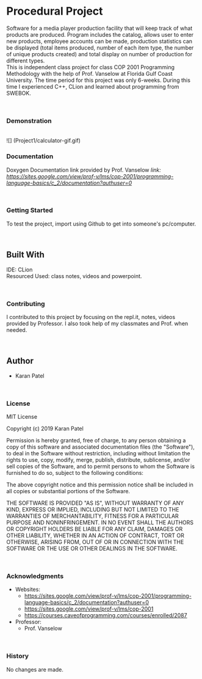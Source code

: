 # Procedural Project 

Software for a media player production facility that will keep track of what products are produced. Program includes the catalog, allows user to enter new products, employee accounts can be made, production statistics can be displayed (total items produced, number of each item type, the number of unique products created) and total display on number of production for different types. <br/>
This is independent class project for class COP 2001 Programming Methodology with the help of Prof. Vanselow at Florida Gulf Coast University. The time period for this project was only 6-weeks. 
During this time I experienced C++, CLion and learned about programming from SWEBOK.  

<br/>

### Demonstration 
<br/>
![] (Project1/calculator-gif.gif)

<br/>

### Documentation 
Doxygen Documentation link provided by Prof. Vanselow 
_link: https://sites.google.com/view/prof-v/lms/cop-2001/programming-language-basics/c_2/documentation?authuser=0_

<br/>

### Getting Started
To test the project, import using Github to get into someone's pc/computer. 

<br/>

## Built With
IDE: CLion <br/>
Resourced Used: class notes, videos and powerpoint. 

<br/>

### Contributing
I contributed to this project by focusing on the repl.it, notes, videos provided by Professor. I also took help of my classmates and Prof. when needed. 

<br/>

## Author
- Karan Patel

<br/>

### License
MIT License

Copyright (c) 2019 Karan Patel

Permission is hereby granted, free of charge, to any person obtaining a copy of this software and associated documentation files (the "Software"), to deal in the Software without restriction, including without limitation the rights to use, copy, modify, merge, publish, distribute, sublicense, and/or sell copies of the Software, and to permit persons to whom the Software is furnished to do so, subject to the following conditions:

The above copyright notice and this permission notice shall be included in all copies or substantial portions of the Software.

THE SOFTWARE IS PROVIDED "AS IS", WITHOUT WARRANTY OF ANY KIND, EXPRESS OR IMPLIED, INCLUDING BUT NOT LIMITED TO THE WARRANTIES OF MERCHANTABILITY, FITNESS FOR A PARTICULAR PURPOSE AND NONINFRINGEMENT. IN NO EVENT SHALL THE AUTHORS OR COPYRIGHT HOLDERS BE LIABLE FOR ANY CLAIM, DAMAGES OR OTHER LIABILITY, WHETHER IN AN ACTION OF CONTRACT, TORT OR OTHERWISE, ARISING FROM, OUT OF OR IN CONNECTION WITH THE SOFTWARE OR THE USE OR OTHER DEALINGS IN THE SOFTWARE.

<br/>

### Acknowledgments
- Websites: 
  - https://sites.google.com/view/prof-v/lms/cop-2001/programming-language-basics/c_2/documentation?authuser=0 <br/>
  - https://sites.google.com/view/prof-v/lms/cop-2001<br/>
  - https://courses.caveofprogramming.com/courses/enrolled/2087<br/>
- Professor: 
  - Prof. Vanselow
  
<br/>
  
### History
No changes are made.


  

